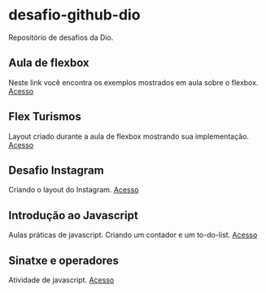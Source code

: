 # desafio-github-dio
Repositório de desafios da Dio.

## Aula de flexbox
Neste link você encontra os exemplos mostrados em aula sobre o flexbox.
[Acesso](https://github.com/diegombdev/desafio-github-dio/tree/main/flexbox/exemplos-aula)

## Flex Turismos
Layout criado durante a aula de flexbox mostrando sua implementação.
[Acesso](https://github.com/diegombdev/desafio-github-dio/tree/main/flexbox/flex-projeto)

## Desafio Instagram
Criando o layout do Instagram.
[Acesso](https://github.com/diegombdev/desafio-github-dio/tree/main/instagram)

## Introdução ao Javascript
Aulas práticas de javascript. Criando um contador e um to-do-list.
[Acesso](https://github.com/diegombdev/desafio-github-dio/tree/main/introducao-javascript)

## Sinatxe e operadores
Atividade de javascript.
[Acesso](https://github.com/diegombdev/desafio-github-dio/tree/main/sintaxe-operadores)
